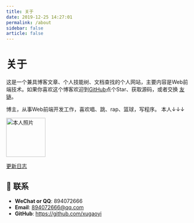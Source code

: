 ```yaml
---
title: 关于
date: 2019-12-25 ‏‎14:27:01
permalink: /about
sidebar: false
article: false
---
```


# 关于


这是一个兼具博客文章、个人技能树、文档查找的个人网站，主要内容是Web前端技术。如果你喜欢这个博客欢迎到[GitHub](https://github.com/xugaoyi/blog)点个Star、获取源码，或者交换 [友链](/pages/844eea1b2387fb96/)。


博主，从事Web前端开发工作，喜欢唱、跳、rap、篮球，写程序。 本人↓↓↓

<!-- <img src="https://cdn.jsdelivr.net/gh/xugaoyi/image_store/blog/20200217210849.gif"> -->
<img src='https://cdn.jsdelivr.net/gh/xugaoyi/image_store/blog/20200103123203.jpg' alt='本人照片' style="width:106px;">


[更新日志](https://github.com/xugaoyi/blog/commits/master)

## :email: 联系

- **WeChat or QQ**: <a :href="qqUrl" class='qq'>894072666</a>
- **Email**:  <a href="mailto:894072666@qq.com">894072666@qq.com</a>
- **GitHub**: <https://github.com/xugaoyi>

<script>
  export default {
    data(){
      return {
        qqUrl: 'tencent://message/?uin=894072666&Site=&Menu=yes' 
      }
    },
    mounted(){
      const flag =  navigator.userAgent.match(/(phone|pad|pod|iPhone|iPod|ios|iPad|Android|Mobile|BlackBerry|IEMobile|MQQBrowser|JUC|Fennec|wOSBrowser|BrowserNG|WebOS|Symbian|Windows Phone)/i);
      if(flag){
        this.qqUrl = 'mqqwpa://im/chat?chat_type=wpa&uin=894072666&version=1&src_type=web&web_src=oicqzone.com'
      }
    }
  }
</script>           